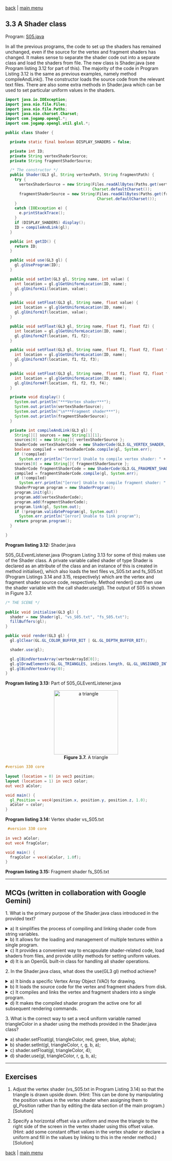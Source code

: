 [back](ch3.md) | [main menu](../README.md)

## 3.3 A Shader class

Program: [S05.java](/ch3_shaders)

In all the previous programs, the code to set up the shaders has remained unchanged, even if the source for the vertex and fragment shaders has changed. It makes sense to separate the shader code out into a separate class and load the shaders from file. The new class is Shader.java (see Program listing 3.12 for part of this). The majority of the code in Program Listing 3.12 is the same as previous examples, namely method compileAndLink(). The constructor loads the source code from the relevant text files. There are also some extra methods in Shader.java which can be used to set particular uniform values in the shaders. 

```java
import java.io.IOException;
import java.nio.file.Files;
import java.nio.file.Paths;
import java.nio.charset.Charset;
import com.jogamp.opengl.*;
import com.jogamp.opengl.util.glsl.*;  

public class Shader {

  private static final boolean DISPLAY_SHADERS = false;

  private int ID;
  private String vertexShaderSource;
  private String fragmentShaderSource;

  /* The constructor */
  public Shader(GL3 gl, String vertexPath, String fragmentPath) {
    try {
      vertexShaderSource = new String(Files.readAllBytes(Paths.get(vertexPath)), 
                                      Charset.defaultCharset());
      fragmentShaderSource = new String(Files.readAllBytes(Paths.get(fragmentPath)), 
                                        Charset.defaultCharset());
    }
    catch (IOException e) {
      e.printStackTrace();
    }
    if (DISPLAY_SHADERS) display();
    ID = compileAndLink(gl);
  }

  public int getID() {
    return ID;
  }

  public void use(GL3 gl) {
    gl.glUseProgram(ID);
  }

  public void setInt(GL3 gl, String name, int value) {
    int location = gl.glGetUniformLocation(ID, name);
    gl.glUniform1i(location, value);
  }

  public void setFloat(GL3 gl, String name, float value) {
    int location = gl.glGetUniformLocation(ID, name);
    gl.glUniform1f(location, value);
  }

  public void setFloat(GL3 gl, String name, float f1, float f2) {
    int location = gl.glGetUniformLocation(ID, name);
    gl.glUniform2f(location, f1, f2);
  }

  public void setFloat(GL3 gl, String name, float f1, float f2, float f3) {
    int location = gl.glGetUniformLocation(ID, name);
    gl.glUniform3f(location, f1, f2, f3);
  }

  public void setFloat(GL3 gl, String name, float f1, float f2, float f3, float f4) {
    int location = gl.glGetUniformLocation(ID, name);
    gl.glUniform4f(location, f1, f2, f3, f4);
  }

  private void display() {
    System.out.println("***Vertex shader***");
    System.out.println(vertexShaderSource);
    System.out.println("\n***Fragment shader***");
    System.out.println(fragmentShaderSource);
  }

  private int compileAndLink(GL3 gl) {
    String[][] sources = new String[1][1];
    sources[0] = new String[]{ vertexShaderSource };
    ShaderCode vertexShaderCode = new ShaderCode(GL3.GL_VERTEX_SHADER, sources.length, sources);
    boolean compiled = vertexShaderCode.compile(gl, System.err);
    if (!compiled)
      System.err.println("[error] Unable to compile vertex shader: " + sources);
    sources[0] = new String[]{ fragmentShaderSource };
    ShaderCode fragmentShaderCode = new ShaderCode(GL3.GL_FRAGMENT_SHADER, sources.length, sources);
    compiled = fragmentShaderCode.compile(gl, System.err);
    if (!compiled)
      System.err.println("[error] Unable to compile fragment shader: " + sources);
    ShaderProgram program = new ShaderProgram();
    program.init(gl);
    program.add(vertexShaderCode);
    program.add(fragmentShaderCode);
    program.link(gl, System.out);
    if (!program.validateProgram(gl, System.out))
      System.err.println("[error] Unable to link program");
    return program.program();
  }

}
```

**Program listing 3.12:** Shader.java

S05_GLEventListener.java (Program Listing 3.13 for some of this) makes use of the Shader class. A private variable called shader of type Shader is declared as an attribute of the class and an instance of this is created in method initialise(), which also loads the text files vs_S05.txt and fs_S05.txt (Program Listings 3.14 and 3.15, respectively) which are the vertex and fragment shader source code, respectively. Method render() can then use the shader variable with the call shader.use(gl). The output of S05 is shown in Figure 3.7.

```java
/* THE SCENE */
  
public void initialise(GL3 gl) {
  shader = new Shader(gl, "vs_S05.txt", "fs_S05.txt");
  fillBuffers(gl);
}

public void render(GL3 gl) {
  gl.glClear(GL.GL_COLOR_BUFFER_BIT | GL.GL_DEPTH_BUFFER_BIT);

  shader.use(gl);

  gl.glBindVertexArray(vertexArrayId[0]);
  gl.glDrawElements(GL.GL_TRIANGLES, indices.length, GL.GL_UNSIGNED_INT, 0);
  gl.glBindVertexArray(0);
}
```

**Program listing 3.13:** Part of S05_GLEventListener.java

<p align="center">
  <img src="ch3_img/S05_triangle.jpg" alt="a triangle" width="200"><br>
  <strong>Figure 3.7.</strong> A triangle
</p>

```glsl
#version 330 core
  
layout (location = 0) in vec3 position;
layout (location = 1) in vec3 color;
out vec3 aColor;

void main() {
  gl_Position = vec4(position.x, position.y, position.z, 1.0);
  aColor = color;
}
```

**Program listing 3.14:** Vertex shader vs_S05.txt

```glsl
 #version 330 core
  
in vec3 aColor;
out vec4 fragColor;

void main() {
  fragColor = vec4(aColor, 1.0f);
}
```

**Program listing 3.15:** Fragment shader fs_S05.txt

---

## MCQs (written in collaboration with Google Gemini)

<p>1. What is the primary purpose of the Shader.java class introduced in the provided text?</p>

<details>
<summary>a) It simplifies the process of compiling and linking shader code from string variables.</summary>
<p><b>Incorrect.</b> While the class does contain the compileAndLink() method, its main purpose is to encapsulate the entire shader setup process, including loading from files and providing utility methods for use, not just compiling from strings.</p>
</details>

<details>
<summary>b) It allows for the loading and management of multiple textures within a single program.</summary>
<p><b>Incorrect.</b> The text explicitly states that a separate TextureLibrary class is used for loading and managing multiple textures, not the Shader class.</p>
</details>

<details>
<summary>c) It provides a convenient way to encapsulate shader-related code, load shaders from files, and provide utility methods for setting uniform values.</summary>
<p><b>Correct.</b> The text explains that the class separates shader code into its own class to make the process more flexible, loads shader source from text files, and includes methods like setInt() and setFloat() to make setting uniform values easier.</p>
</details>

<details>
<summary>d) It is an OpenGL built-in class for handling all shader operations.</summary>
<p><b>Incorrect.</b> The Shader.java class is a custom-written Java class, as indicated by the import statements and the provided source code, not a part of the standard OpenGL or JOGL libraries.</p>
</details>

<p>2. In the Shader.java class, what does the use(GL3 gl) method achieve?</p>

<details>
<summary>a) It binds a specific Vertex Array Object (VAO) for drawing.</summary>
<p><b>Incorrect.</b> A separate call to gl.glBindVertexArray() is used for binding a VAO. The shader.use(gl) method activates the shader program on the GPU.</p>
</details>

<details>
<summary>b) It loads the source code for the vertex and fragment shaders from disk.</summary>
<p><b>Incorrect.</b> This action is handled by the Shader class's constructor, which reads the shader files from the specified paths.</p>
</details>

<details>
<summary>c) It compiles and links the vertex and fragment shaders into a single program.</summary>
<p><b>Incorrect.</b> This is the function of the compileAndLink() method, which is called by the constructor after the shader source is loaded.</p>
</details>

<details>
<summary>d) It makes the compiled shader program the active one for all subsequent rendering commands.</summary>
<p><b>Correct.</b> The shader.use(gl) method is a wrapper for gl.glUseProgram(ID), which tells the GPU to use this specific shader program for drawing operations until a new program is used.</p>
</details>

<p>3. What is the correct way to set a vec4 uniform variable named triangleColor in a shader using the methods provided in the Shader.java class?</p>

<details>
<summary>a) shader.setFloat(gl, triangleColor, red, green, blue, alpha);</summary>
<p><b>Correct.</b> The setFloat method is overloaded to accept different numbers of floats. The text explicitly provides an example of a setFloat method that takes four float values, which is the correct way to set a vec4 uniform.</p>
</details>

<details>
<summary>b) shader.setInt(gl, triangleColor, r, g, b, a);</summary>
<p><b>Incorrect.</b> The setInt method is specifically for integer uniforms, and it only takes a single integer value as an argument, not four floats.</p>
</details>

<details>
<summary>c) shader.setFloat(gl, triangleColor, 4);</summary>
<p><b>Incorrect.</b> This method only takes a single float value. To set a vec4, you need to pass four separate float values representing the red, green, blue, and alpha channels.</p>
</details>

<details>
<summary>d) shader.use(gl, triangleColor, r, g, b, a);</summary>
<p><b>Incorrect.</b> The use() method only takes a GL3 object and is used to activate the shader program as a whole, not to set individual uniform values.</p>
</details>

---

## Exercises

1. Adjust the vertex shader (vs_S05.txt in Program Listing 3.14) so that the triangle is drawn upside down. (Hint: This can be done by manipulating the position values in the vertex shader when assigning them to gl_Position rather than by editing the data section of the main program.) [Solution]

2. Specify a horizontal offset via a uniform and move the triangle to the right side of the screen in the vertex shader using this offset value. (Hint: add some constant offset values in the vertex shader or declare a uniform and fill in the values by linking to this in the render method.) [Solution]

[back](ch3.md) | [main menu](../README.md)